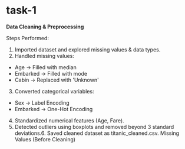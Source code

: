 # task-1
**Data Cleaning & Preprocessing**

Steps Performed:
1. Imported dataset and explored missing values & data types.
2. Handled missing values:
- Age  → Filled with median
- Embarked  → Filled with mode
- Cabin  → Replaced with 'Unknown'
3. Converted categorical variables:
- Sex  → Label Encoding
- Embarked  → One-Hot Encoding
4. Standardized numerical features (Age, Fare).
5. Detected outliers using boxplots and removed beyond 3 standard deviations.6. Saved cleaned dataset as  titanic_cleaned.csv.
  Missing Values (Before Cleaning)
